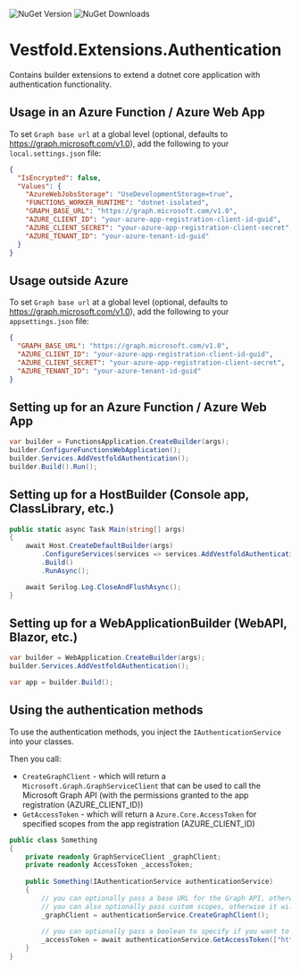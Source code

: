 ![NuGet Version](https://img.shields.io/nuget/v/Vestfold.Extensions.Authentication.svg)
![NuGet Downloads](https://img.shields.io/nuget/dt/Vestfold.Extensions.Authentication.svg)

# Vestfold.Extensions.Authentication

Contains builder extensions to extend a dotnet core application with authentication functionality.

## Usage in an Azure Function / Azure Web App

To set `Graph base url` at a global level (optional, defaults to https://graph.microsoft.com/v1.0), add the following to your `local.settings.json` file:

```json
{
  "IsEncrypted": false,
  "Values": {
    "AzureWebJobsStorage": "UseDevelopmentStorage=true",
    "FUNCTIONS_WORKER_RUNTIME": "dotnet-isolated",
    "GRAPH_BASE_URL": "https://graph.microsoft.com/v1.0",
    "AZURE_CLIENT_ID": "your-azure-app-registration-client-id-guid",
    "AZURE_CLIENT_SECRET": "your-azure-app-registration-client-secret",
    "AZURE_TENANT_ID": "your-azure-tenant-id-guid"
  }
}
```

## Usage outside Azure

To set `Graph base url` at a global level (optional, defaults to https://graph.microsoft.com/v1.0), add the following to your `appsettings.json` file:

```json
{
  "GRAPH_BASE_URL": "https://graph.microsoft.com/v1.0",
  "AZURE_CLIENT_ID": "your-azure-app-registration-client-id-guid",
  "AZURE_CLIENT_SECRET": "your-azure-app-registration-client-secret",
  "AZURE_TENANT_ID": "your-azure-tenant-id-guid"
}
```

## Setting up for an Azure Function / Azure Web App

```csharp
var builder = FunctionsApplication.CreateBuilder(args);
builder.ConfigureFunctionsWebApplication();
builder.Services.AddVestfoldAuthentication();
builder.Build().Run();
```

## Setting up for a HostBuilder (Console app, ClassLibrary, etc.)

```csharp
public static async Task Main(string[] args)
{
    await Host.CreateDefaultBuilder(args)
        .ConfigureServices(services => services.AddVestfoldAuthentication())
        .Build()
        .RunAsync();

    await Serilog.Log.CloseAndFlushAsync();
}
```

## Setting up for a WebApplicationBuilder (WebAPI, Blazor, etc.)

```csharp
var builder = WebApplication.CreateBuilder(args);
builder.Services.AddVestfoldAuthentication();

var app = builder.Build();
```

## Using the authentication methods

To use the authentication methods, you inject the `IAuthenticationService` into your classes.

Then you call:
- `CreateGraphClient` - which will return a `Microsoft.Graph.GraphServiceClient` that can be used to call the Microsoft Graph API (with the permissions granted to the app registration (AZURE_CLIENT_ID))
- `GetAccessToken` - which will return a `Azure.Core.AccessToken` for specified scopes from the app registration (AZURE_CLIENT_ID)

```csharp
public class Something
{
    private readonly GraphServiceClient _graphClient;
    private readonly AccessToken _accessToken;
    
    public Something(IAuthenticationService authenticationService)
    {
        // you can optionally pass a base URL for the Graph API, otherwise it will use the base URL from configuration, or the default base URL https://graph.microsoft.com/v1.0
        // you can also optionally pass custom scopes, otherwise it will use the default scope https://graph.microsoft.com/.default
        _graphClient = authenticationService.CreateGraphClient();
        
        // you can optionally pass a boolean to specify if you want to enable logging for the Azure Credential token process, otherwise it will default to false
        _accessToken = await authenticationService.GetAccessToken(["https://whatever.no/.default"]);
    }
}
```